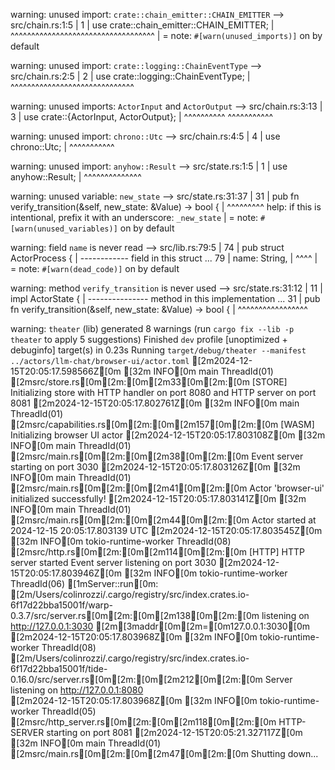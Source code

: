 warning: unused import: `crate::chain_emitter::CHAIN_EMITTER`
 --> src/chain.rs:1:5
  |
1 | use crate::chain_emitter::CHAIN_EMITTER;
  |     ^^^^^^^^^^^^^^^^^^^^^^^^^^^^^^^^^^^
  |
  = note: `#[warn(unused_imports)]` on by default

warning: unused import: `crate::logging::ChainEventType`
 --> src/chain.rs:2:5
  |
2 | use crate::logging::ChainEventType;
  |     ^^^^^^^^^^^^^^^^^^^^^^^^^^^^^^

warning: unused imports: `ActorInput` and `ActorOutput`
 --> src/chain.rs:3:13
  |
3 | use crate::{ActorInput, ActorOutput};
  |             ^^^^^^^^^^  ^^^^^^^^^^^

warning: unused import: `chrono::Utc`
 --> src/chain.rs:4:5
  |
4 | use chrono::Utc;
  |     ^^^^^^^^^^^

warning: unused import: `anyhow::Result`
 --> src/state.rs:1:5
  |
1 | use anyhow::Result;
  |     ^^^^^^^^^^^^^^

warning: unused variable: `new_state`
  --> src/state.rs:31:37
   |
31 |     pub fn verify_transition(&self, new_state: &Value) -> bool {
   |                                     ^^^^^^^^^ help: if this is intentional, prefix it with an underscore: `_new_state`
   |
   = note: `#[warn(unused_variables)]` on by default

warning: field `name` is never read
  --> src/lib.rs:79:5
   |
74 | pub struct ActorProcess {
   |            ------------ field in this struct
...
79 |     name: String,
   |     ^^^^
   |
   = note: `#[warn(dead_code)]` on by default

warning: method `verify_transition` is never used
  --> src/state.rs:31:12
   |
11 | impl ActorState {
   | --------------- method in this implementation
...
31 |     pub fn verify_transition(&self, new_state: &Value) -> bool {
   |            ^^^^^^^^^^^^^^^^^

warning: `theater` (lib) generated 8 warnings (run `cargo fix --lib -p theater` to apply 5 suggestions)
    Finished `dev` profile [unoptimized + debuginfo] target(s) in 0.23s
     Running `target/debug/theater --manifest ../actors/llm-chat/browser-ui/actor.toml`
[2m2024-12-15T20:05:17.598566Z[0m [32m INFO[0m main ThreadId(01) [2msrc/store.rs[0m[2m:[0m[2m33[0m[2m:[0m [STORE] Initializing store with HTTP handler on port 8080 and HTTP server on port 8081
[2m2024-12-15T20:05:17.802761Z[0m [32m INFO[0m main ThreadId(01) [2msrc/capabilities.rs[0m[2m:[0m[2m157[0m[2m:[0m [WASM] Initializing browser UI actor
[2m2024-12-15T20:05:17.803108Z[0m [32m INFO[0m main ThreadId(01) [2msrc/main.rs[0m[2m:[0m[2m38[0m[2m:[0m Event server starting on port 3030
[2m2024-12-15T20:05:17.803126Z[0m [32m INFO[0m main ThreadId(01) [2msrc/main.rs[0m[2m:[0m[2m41[0m[2m:[0m Actor 'browser-ui' initialized successfully!
[2m2024-12-15T20:05:17.803141Z[0m [32m INFO[0m main ThreadId(01) [2msrc/main.rs[0m[2m:[0m[2m44[0m[2m:[0m Actor started at 2024-12-15 20:05:17.803139 UTC
[2m2024-12-15T20:05:17.803545Z[0m [32m INFO[0m tokio-runtime-worker ThreadId(08) [2msrc/http.rs[0m[2m:[0m[2m114[0m[2m:[0m [HTTP] HTTP server started
Event server listening on port 3030
[2m2024-12-15T20:05:17.803946Z[0m [32m INFO[0m tokio-runtime-worker ThreadId(06) [1mServer::run[0m: [2m/Users/colinrozzi/.cargo/registry/src/index.crates.io-6f17d22bba15001f/warp-0.3.7/src/server.rs[0m[2m:[0m[2m138[0m[2m:[0m listening on http://127.0.0.1:3030 [2m[3maddr[0m[2m=[0m127.0.0.1:3030[0m
[2m2024-12-15T20:05:17.803968Z[0m [32m INFO[0m tokio-runtime-worker ThreadId(08) [2m/Users/colinrozzi/.cargo/registry/src/index.crates.io-6f17d22bba15001f/tide-0.16.0/src/server.rs[0m[2m:[0m[2m212[0m[2m:[0m Server listening on http://127.0.0.1:8080    
[2m2024-12-15T20:05:17.803968Z[0m [32m INFO[0m tokio-runtime-worker ThreadId(05) [2msrc/http_server.rs[0m[2m:[0m[2m118[0m[2m:[0m HTTP-SERVER starting on port 8081
[2m2024-12-15T20:05:21.327117Z[0m [32m INFO[0m                 main ThreadId(01) [2msrc/main.rs[0m[2m:[0m[2m47[0m[2m:[0m Shutting down...
